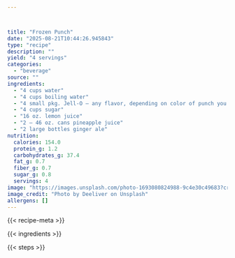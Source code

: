 ```yaml
---



title: "Frozen Punch"
date: "2025-08-21T10:44:26.945843"
type: "recipe"
description: ""
yield: "4 servings"
categories:
  - "beverage"
source: ""
ingredients:
  - "4 cups water"
  - "4 cups boiling water"
  - "4 small pkg. Jell-O – any flavor, depending on color of punch you want"
  - "4 cups sugar"
  - "16 oz. lemon juice"
  - "2 – 46 oz. cans pineapple juice"
  - "2 large bottles ginger ale"
nutrition:
  calories: 154.0
  protein_g: 1.2
  carbohydrates_g: 37.4
  fat_g: 0.7
  fiber_g: 0.7
  sugar_g: 0.8
  servings: 4
image: "https://images.unsplash.com/photo-1693080824988-9c4e30c49683?crop=entropy&cs=tinysrgb&fit=max&fm=jpg&ixid=M3w3OTQ5MzV8MHwxfHNlYXJjaHwxfHxmcm96ZW4lMjBwdW5jaCUyMGZvb2QlMjBiZXZlcmFnZXxlbnwxfDB8fHwxNzU1Nzk1ODk5fDA&ixlib=rb-4.1.0&q=80&w=1080"
image_credit: "Photo by Deeliver on Unsplash"
allergens: []
---
```


{{< recipe-meta >}}

{{< ingredients >}}

{{< steps >}}
